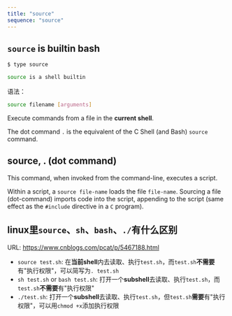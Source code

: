 ```yaml
---
title: "source"
sequence: "source"
---
```


## `source` is builtin bash

```bash
$ type source

source is a shell builtin
```

语法：

```bash
source filename [arguments]
```

Execute commands from a file in the **current shell**.


The dot command `.` is the equivalent of the C Shell (and Bash) `source` command.

## source, . (dot command)

This command, when invoked from the command-line, executes a script.

Within a script, a `source file-name` loads the file `file-name`.
Sourcing a file (dot-command) imports code into the script,
appending to the script (same effect as the `#include` directive in a `C` program).


## linux里`source`、`sh`、`bash`、`./`有什么区别

URL: https://www.cnblogs.com/pcat/p/5467188.html

- `source test.sh`: 在**当前shell**内去读取、执行`test.sh`，而`test.sh`**不需要**有"执行权限"，可以简写为`. test.sh`
- `sh test.sh` or `bash test.sh`: 打开一个**subshell**去读取、执行`test.sh`，而`test.sh`**不需要**有"执行权限"
- `./test.sh`: 打开一个**subshell**去读取、执行`test.sh`，但`test.sh`**需要**有"执行权限"，可以用`chmod +x`添加执行权限



